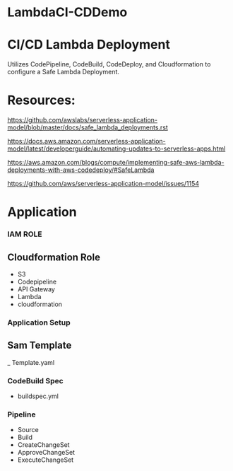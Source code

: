 # LambdaCI-CDDemo

# CI/CD Lambda Deployment
 Utilizes CodePipeline, CodeBuild, CodeDeploy, and Cloudformation to configure a Safe Lambda Deployment. 

# Resources: 
https://github.com/awslabs/serverless-application-model/blob/master/docs/safe_lambda_deployments.rst

https://docs.aws.amazon.com/serverless-application-model/latest/developerguide/automating-updates-to-serverless-apps.html

https://aws.amazon.com/blogs/compute/implementing-safe-aws-lambda-deployments-with-aws-codedeploy/#SafeLambda

https://github.com/aws/serverless-application-model/issues/1154


# Application

### IAM ROLE

## Cloudformation Role

- S3
- Codepipeline
- API Gateway
- Lambda
- cloudformation

### Application Setup

## Sam Template
_ Template.yaml

### CodeBuild Spec
- buildspec.yml

### Pipeline
- Source
- Build
- CreateChangeSet
- ApproveChangeSet
- ExecuteChangeSet

